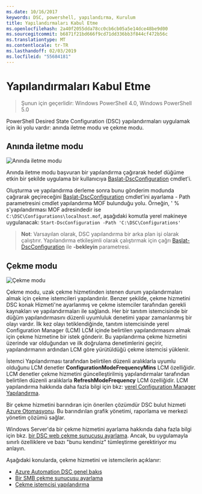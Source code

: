```yaml
---
ms.date: 10/16/2017
keywords: DSC, powershell, yapılandırma, Kurulum
title: Yapılandırmaları Kabul Etme
ms.openlocfilehash: 2a40f2055dda78cc0cb6cb05a5e14dce48be9d00
ms.sourcegitcommit: b6871f21bd666f9cd71dd336bb3f844cf472b56c
ms.translationtype: MT
ms.contentlocale: tr-TR
ms.lasthandoff: 02/03/2019
ms.locfileid: "55684181"
---
```

# <a name="enacting-configurations"></a>Yapılandırmaları Kabul Etme

>Şunun için geçerlidir: Windows PowerShell 4.0, Windows PowerShell 5.0

PowerShell Desired State Configuration (DSC) yapılandırmaları uygulamak için iki yolu vardır: anında iletme modu ve çekme modu.

## <a name="push-mode"></a>Anında iletme modu

![Anında iletme modu](../images/pushModel.png "modu works nasıl anında iletme")

Anında iletme modu başvuran bir yapılandırma çağırarak hedef düğüme etkin bir şekilde uygulama bir kullanıcıya [Başlat-DscConfiguration](/powershell/module/psdesiredstateconfiguration/start-dscconfiguration) cmdlet'i.

Oluşturma ve yapılandırma derleme sonra bunu gönderim modunda çağırarak geçireceğini [Başlat-DscConfiguration](/powershell/module/psdesiredstateconfiguration/start-dscconfiguration) cmdlet'ini ayarlama - Path parametresini cmdlet yapılandırma MOF bulunduğu yolu.
Örneğin, ' % s'yapılandırması MOF adresindedir ise `C:\DSC\Configurations\localhost.mof`, aşağıdaki komutla yerel makineye uygulanacak: `Start-DscConfiguration -Path 'C:\DSC\Configurations'`

> __Not__: Varsayılan olarak, DSC yapılandırma bir arka plan işi olarak çalıştırır. Yapılandırma etkileşimli olarak çalıştırmak için çağrı [Başlat-DscConfiguration](/powershell/module/psdesiredstateconfiguration/start-dscconfiguration) ile __-bekleyin__ parametresi.

## <a name="pull-mode"></a>Çekme modu

![Çekme modu](../images/pullModel.png "nasıl modu works çekme")

Çekme modu, uzak çekme hizmetinden istenen durum yapılandırmaları almak için çekme istemcileri yapılandırılır.
Benzer şekilde, çekme hizmetini DSC konak Hizmeti'ne ayarlanmış ve çekme istemciler tarafından gerekli kaynakları ve yapılandırmaları ile sağlandı.
Her bir tanıtım istemcisinde bir düğüm yapılandırmasını düzenli uyumluluk denetimi yapar zamanlanmış bir olayı vardır.
İlk kez olayı tetiklendiğinde, tanıtım istemcisinde yerel Configuration Manager (LCM) LCM içinde belirtilen yapılandırmasını almak için çekme hizmetine bir istek gönderir.
Bu yapılandırma çekme hizmetini üzerinde var olduğundan ve ilk doğrulama denetimlerini geçirir, yapılandırmanın ardından LCM göre yürütüldüğü çekme istemcisi yüklenir.

İstemci Yapılandırması tarafından belirtilen düzenli aralıklarla uyumlu olduğunu LCM denetler **ConfigurationModeFrequencyMins** LCM özelliğidir.
LCM denetler çekme hizmetini güncelleştirilmiş yapılandırmalar tarafından belirtilen düzenli aralıklarla **RefreshModeFrequency** LCM özelliğidir.
LCM yapılandırma hakkında daha fazla bilgi için bkz: [yerel Configuration Manager Yapılandırma](../managing-nodes/metaConfig.md).

Bir çekme hizmetini barındıran için önerilen çözümdür DSC bulut hizmeti [Azure Otomasyonu](https://azure.microsoft.com/services/automation/).
Bu barındırılan grafik yönetimi, raporlama ve merkezi yönetim çözümü sağlar.

Windows Server'da bir çekme hizmetini ayarlama hakkında daha fazla bilgi için bkz. [bir DSC web çekme sunucusu ayarlama](pullServer.md).
Ancak, bu uygulamayla sınırlı özelliklere ve bazı "bunu kendiniz" tümleştirme gerektiriyor mu anlayın.

Aşağıdaki konularda, çekme hizmetini ve istemcilerin açıklanır:

- [Azure Automation DSC genel bakış](https://docs.microsoft.com/azure/automation/automation-dsc-overview)
- [Bir SMB çekme sunucusu ayarlama](pullServerSMB.md)
- [Çekme istemcisi yapılandırma](pullClientConfigID.md)

